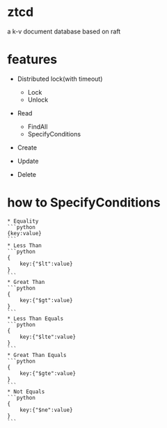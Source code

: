 # ztcd
a k-v document database based on raft

# features

* Distributed lock(with timeout)
    * Lock 
    * Unlock
* Read
    * FindAll
    * SpecifyConditions
    
* Create
* Update
* Delete

# how to SpecifyConditions
    * Equality
    ```python
    {key:value}
    ```
    * Less Than
    ```python
    {
        key:{"$lt":value}
    }
    ```
    * Great Than
    ```python
    {
        key:{"$gt":value}
    }
    ```
    * Less Than Equals
    ```python
    {
        key:{"$lte":value}
    }
    ```
    * Great Than Equals
    ```python
    {
        key:{"$gte":value}
    }
    ```
    * Not Equals
    ```python
    {
        key:{"$ne":value}
    }
    ```

